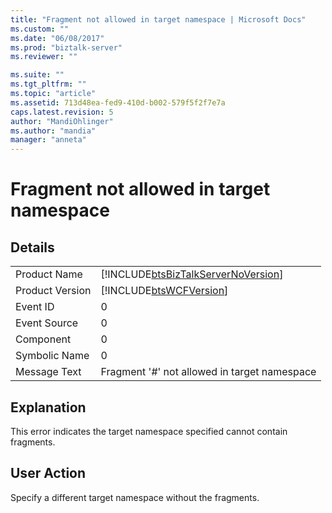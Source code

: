 ```yaml
---
title: "Fragment not allowed in target namespace | Microsoft Docs"
ms.custom: ""
ms.date: "06/08/2017"
ms.prod: "biztalk-server"
ms.reviewer: ""

ms.suite: ""
ms.tgt_pltfrm: ""
ms.topic: "article"
ms.assetid: 713d48ea-fed9-410d-b002-579f5f2f7e7a
caps.latest.revision: 5
author: "MandiOhlinger"
ms.author: "mandia"
manager: "anneta"
---
```

# Fragment not allowed in target namespace
## Details  
  
|                 |                                                                                    |
|-----------------|------------------------------------------------------------------------------------|
|  Product Name   | [!INCLUDE[btsBizTalkServerNoVersion](../includes/btsbiztalkservernoversion-md.md)] |
| Product Version |             [!INCLUDE[btsWCFVersion](../includes/btswcfversion-md.md)]             |
|    Event ID     |                                         0                                          |
|  Event Source   |                                         0                                          |
|    Component    |                                         0                                          |
|  Symbolic Name  |                                         0                                          |
|  Message Text   |                    Fragment '#' not allowed in target namespace                    |
  
## Explanation  
 This error indicates the target namespace specified cannot contain fragments.  
  
## User Action  
 Specify a different target namespace without the fragments.